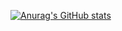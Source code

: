 [![Anurag's GitHub stats](https://github-readme-stats.vercel.app/api?username=trapedev)](https://github.com/trapedev/github-readme-stats)